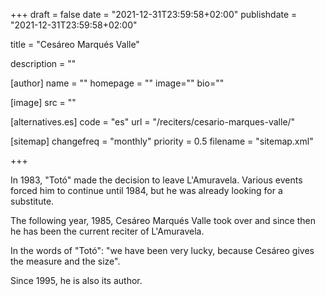 +++
draft = false
date = "2021-12-31T23:59:58+02:00"
publishdate = "2021-12-31T23:59:58+02:00"

title = "Cesáreo Marqués Valle"

description = ""

[author]
    name = ""
    homepage = ""
    image=""
    bio=""

[image]
    src = ""

[alternatives.es]
    code = "es"
    url = "/reciters/cesario-marques-valle/"

[sitemap]
  changefreq = "monthly"
  priority = 0.5
  filename = "sitemap.xml"

+++

In 1983, "Totó" made the decision to leave L'Amuravela. Various events forced him to continue until 1984, but he was already looking for a substitute.

The following year, 1985, Cesáreo Marqués Valle took over and since then he has been the current reciter of L'Amuravela.

In the words of "Totó": "we have been very lucky, because Cesáreo gives the measure and the size".

Since 1995, he is also its author.